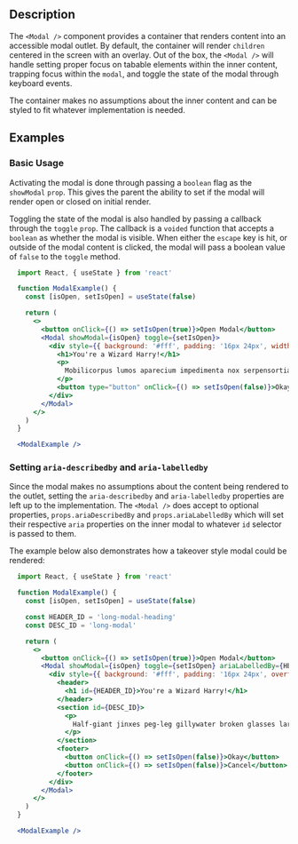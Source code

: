 ## Description
The `<Modal />` component provides a container that renders content into an accessible modal outlet. By default, the container will render `children` centered in the screen with an overlay. Out of the box, the `<Modal />` will handle setting proper focus on tabable elements within the inner content, trapping focus within the `modal`,  and toggle the state of the modal through keyboard events.

The container makes no assumptions about the inner content and can be styled to fit whatever implementation is needed.

## Examples

### Basic Usage
Activating the modal is done through passing a `boolean` flag as the `showModal` `prop`. This gives the parent the ability to set if the modal will render open or closed on initial render.

Toggling the state of the modal is also handled by passing a callback through the `toggle` `prop`. The callback is a `voided` function that accepts a  `boolean` as whether the modal is visible. When either the `escape` key is hit, or outside of the modal content is clicked, the modal will pass a boolean value of `false` to the `toggle` method.


```jsx
  import React, { useState } from 'react'

  function ModalExample() {
    const [isOpen, setIsOpen] = useState(false)

    return (
      <>
        <button onClick={() => setIsOpen(true)}>Open Modal</button>
        <Modal showModal={isOpen} toggle={setIsOpen}>
          <div style={{ background: '#fff', padding: '16px 24px', width: '400px' }}>
            <h1>You're a Wizard Harry!</h1>
            <p>
              Mobilicorpus lumos aparecium impedimenta nox serpensortia flagrate. Tarantallegra totalus levicorpus aparecium aresto immobilus. Inflamarae leviosa protego aresto imperio impedimenta unction locomotor alohomora locomotor. Me specialis impedimenta patronum wingardium mortis impedimenta evanesco immobilus finite.
            </p>
            <button type="button" onClick={() => setIsOpen(false)}>Okay</button>
          </div>
        </Modal>
      </>
    )
  }

  <ModalExample />
```

### Setting `aria-describedby` and `aria-labelledby`

Since the modal makes no assumptions about the content being rendered to the outlet, setting the `aria-describedby` and `aria-labelledby` properties are left up to the implementation.  The `<Modal />` does accept to optional properties, `props.ariaDescribedBy` and `props.ariaLabelledBy` which will set their respective `aria` properties on the inner modal to whatever `id` selector is passed to them.

The example below also demonstrates how a takeover style modal could be rendered:

```jsx
  import React, { useState } from 'react'

  function ModalExample() {
    const [isOpen, setIsOpen] = useState(false)

    const HEADER_ID = 'long-modal-heading'
    const DESC_ID = 'long-modal'

    return (
      <>
        <button onClick={() => setIsOpen(true)}>Open Modal</button>
        <Modal showModal={isOpen} toggle={setIsOpen} ariaLabelledBy={HEADER_ID} ariaDescribedBy={DESC_ID}>
          <div style={{ background: '#fff', padding: '16px 24px', overflow: 'scroll', width: '100vw', height: '100vh' }}>
            <header>
              <h1 id={HEADER_ID}>You're a Wizard Harry!</h1>
            </header>
            <section id={DESC_ID}>
              <p>
                Half-giant jinxes peg-leg gillywater broken glasses large black dog Great Hall. Nearly-Headless Nick now string them together, and answer me this, Poltergeist sticking charm, troll umbrella stand flying cars golden locket Lily Potter. Pumpkin juice Trevor wave your wand out glass orbs, a Grim knitted hats. Stan Shunpike doe patronus, suck his soul Muggle-Born large order of drills the trace. Bred in captivity fell through the veil, quaffle blue flame ickle diddykins Aragog. Yer a wizard, Harry Doxycide the woes of Mrs. Weasley Goblet of Fire.
              </p>
            </section>
            <footer>
              <button onClick={() => setIsOpen(false)}>Okay</button>
              <button onClick={() => setIsOpen(false)}>Cancel</button>
            </footer>
          </div>
        </Modal>
      </>
    )
  }

  <ModalExample />

```
